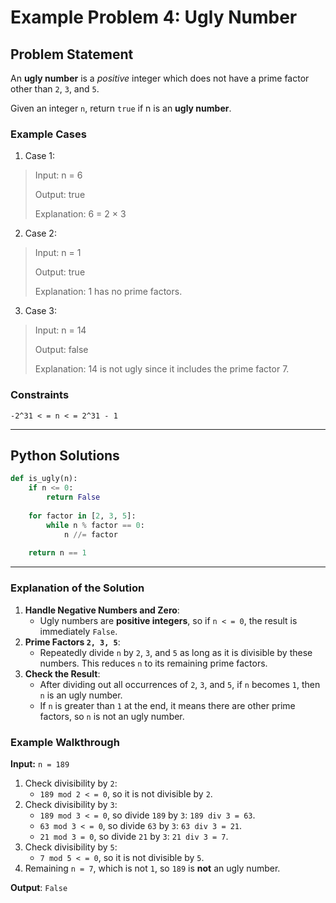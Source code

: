 # Example Problem 4: Ugly Number

## Problem Statement
An **ugly number** is a *positive* integer which does not have a prime factor other than `2`, `3`, and `5`.

Given an integer `n`, return `true` if n is an **ugly number**.

### Example Cases
1. Case 1:
>Input: n = 6
>
>Output: true
>
>Explanation: 6 = 2 × 3

2. Case 2:
>Input: n = 1
>
>Output: true
>
>Explanation: 1 has no prime factors.

3. Case 3:
>Input: n = 14
>
>Output: false
>
>Explanation: 14 is not ugly since it includes the prime factor 7.

### Constraints
`-2^31 < = n < = 2^31 - 1`

---
## Python Solutions
```python
def is_ugly(n):
    if n <= 0:
        return False
    
    for factor in [2, 3, 5]:
        while n % factor == 0:
            n //= factor
    
    return n == 1
```
---

### Explanation of the Solution
1. **Handle Negative Numbers and Zero**:
   - Ugly numbers are **positive integers**, so if `n < = 0`, the result is immediately `False`.
2. **Prime Factors `2, 3, 5`**:
   - Repeatedly divide `n` by `2`, `3`, and `5` as long as it is divisible by these numbers. This reduces `n` to its remaining prime factors.
3. **Check the Result**:
   - After dividing out all occurrences of `2`, `3`, and `5`, if `n` becomes `1`, then `n` is an ugly number.
   - If `n` is greater than `1` at the end, it means there are other prime factors, so `n` is not an ugly number.

### Example Walkthrough
**Input:** `n = 189`
1. Check divisibility by `2`:
   - `189 mod 2 < = 0`, so it is not divisible by `2`.
2. Check divisibility by `3`:
   - `189 mod 3 < = 0`, so divide `189` by `3`: `189 div 3 = 63`.
   - `63 mod 3 < = 0`, so divide `63` by `3`: `63 div 3 = 21`.
   - `21 mod 3 = 0`, so divide `21` by `3`: `21 div 3 = 7`.
3. Check divisibility by `5`:
   - `7 mod 5 < = 0`, so it is not divisible by `5`.
4. Remaining `n = 7`, which is not `1`, so `189` is **not** an ugly number.

**Output**: `False`
